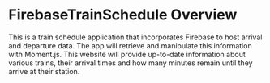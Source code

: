 # FirebaseTrainSchedule Overview

This is a  train schedule application that incorporates Firebase to host arrival and departure data. The app will retrieve and manipulate this information with Moment.js. This website will provide up-to-date information about various trains, their arrival times and how many minutes remain until they arrive at their station.